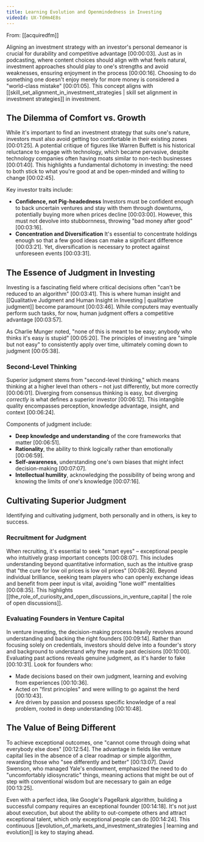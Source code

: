 ```yaml
---
title: Learning Evolution and Openmindedness in Investing
videoId: UX-TdHm4E8s
---
```


From: [[acquiredfm]] <br/> 

Aligning an investment strategy with an investor's personal demeanor is crucial for durability and competitive advantage <a class="yt-timestamp" data-t="00:00:03">[00:00:03]</a>. Just as in podcasting, where content choices should align with what feels natural, investment approaches should play to one's strengths and avoid weaknesses, ensuring enjoyment in the process <a class="yt-timestamp" data-t="00:00:16">[00:00:16]</a>. Choosing to do something one doesn't enjoy merely for more money is considered a "world-class mistake" <a class="yt-timestamp" data-t="00:01:05">[00:01:05]</a>. This concept aligns with [[skill_set_alignment_in_investment_strategies | skill set alignment in investment strategies]] in investment.

## The Dilemma of Comfort vs. Growth

While it's important to find an investment strategy that suits one's nature, investors must also avoid getting too comfortable in their existing zones <a class="yt-timestamp" data-t="00:01:25">[00:01:25]</a>. A potential critique of figures like Warren Buffett is his historical reluctance to engage with technology, which became pervasive, despite technology companies often having moats similar to non-tech businesses <a class="yt-timestamp" data-t="00:01:40">[00:01:40]</a>. This highlights a fundamental dichotomy in investing: the need to both stick to what you're good at and be open-minded and willing to change <a class="yt-timestamp" data-t="00:02:45">[00:02:45]</a>.

Key investor traits include:
*   **Confidence, not Pig-headedness** Investors must be confident enough to back uncertain ventures and stay with them through downturns, potentially buying more when prices decline <a class="yt-timestamp" data-t="00:03:00">[00:03:00]</a>. However, this must not devolve into stubbornness, throwing "bad money after good" <a class="yt-timestamp" data-t="00:03:16">[00:03:16]</a>.
*   **Concentration and Diversification** It's essential to concentrate holdings enough so that a few good ideas can make a significant difference <a class="yt-timestamp" data-t="00:03:21">[00:03:21]</a>. Yet, diversification is necessary to protect against unforeseen events <a class="yt-timestamp" data-t="00:03:31">[00:03:31]</a>.

## The Essence of Judgment in Investing

Investing is a fascinating field where critical decisions often "can't be reduced to an algorithm" <a class="yt-timestamp" data-t="00:03:41">[00:03:41]</a>. This is where human insight and [[Qualitative Judgment and Human Insight in Investing | qualitative judgment]] become paramount <a class="yt-timestamp" data-t="00:03:46">[00:03:46]</a>. While computers may eventually perform such tasks, for now, human judgment offers a competitive advantage <a class="yt-timestamp" data-t="00:03:57">[00:03:57]</a>.

As Charlie Munger noted, "none of this is meant to be easy; anybody who thinks it's easy is stupid" <a class="yt-timestamp" data-t="00:05:20">[00:05:20]</a>. The principles of investing are "simple but not easy" to consistently apply over time, ultimately coming down to judgment <a class="yt-timestamp" data-t="00:05:38">[00:05:38]</a>.

### Second-Level Thinking

Superior judgment stems from "second-level thinking," which means thinking at a higher level than others – not just differently, but more correctly <a class="yt-timestamp" data-t="00:06:01">[00:06:01]</a>. Diverging from consensus thinking is easy, but diverging *correctly* is what defines a superior investor <a class="yt-timestamp" data-t="00:06:12">[00:06:12]</a>. This intangible quality encompasses perception, knowledge advantage, insight, and context <a class="yt-timestamp" data-t="00:06:24">[00:06:24]</a>.

Components of judgment include:
*   **Deep knowledge and understanding** of the core frameworks that matter <a class="yt-timestamp" data-t="00:06:51">[00:06:51]</a>.
*   **Rationality**, the ability to think logically rather than emotionally <a class="yt-timestamp" data-t="00:06:59">[00:06:59]</a>.
*   **Self-awareness**, understanding one's own biases that might infect decision-making <a class="yt-timestamp" data-t="00:07:07">[00:07:07]</a>.
*   **Intellectual humility**, acknowledging the possibility of being wrong and knowing the limits of one's knowledge <a class="yt-timestamp" data-t="00:07:16">[00:07:16]</a>.

## Cultivating Superior Judgment

Identifying and cultivating judgment, both personally and in others, is key to success.

### Recruitment for Judgment
When recruiting, it's essential to seek "smart eyes" – exceptional people who intuitively grasp important concepts <a class="yt-timestamp" data-t="00:08:07">[00:08:07]</a>. This includes understanding beyond quantitative information, such as the intuitive grasp that "the cure for low oil prices is low oil prices" <a class="yt-timestamp" data-t="00:08:26">[00:08:26]</a>. Beyond individual brilliance, seeking team players who can openly exchange ideas and benefit from peer input is vital, avoiding "lone wolf" mentalities <a class="yt-timestamp" data-t="00:08:35">[00:08:35]</a>. This highlights [[the_role_of_curiosity_and_open_discussions_in_venture_capital | the role of open discussions]].

### Evaluating Founders in Venture Capital
In venture investing, the decision-making process heavily revolves around understanding and backing the right founders <a class="yt-timestamp" data-t="00:09:14">[00:09:14]</a>. Rather than focusing solely on credentials, investors should delve into a founder's story and background to understand *why* they made past decisions <a class="yt-timestamp" data-t="00:10:00">[00:10:00]</a>. Evaluating past actions reveals genuine judgment, as it's harder to fake <a class="yt-timestamp" data-t="00:10:31">[00:10:31]</a>. Look for founders who:
*   Made decisions based on their own judgment, learning and evolving from experiences <a class="yt-timestamp" data-t="00:10:36">[00:10:36]</a>.
*   Acted on "first principles" and were willing to go against the herd <a class="yt-timestamp" data-t="00:10:43">[00:10:43]</a>.
*   Are driven by passion and possess specific knowledge of a real problem, rooted in deep understanding <a class="yt-timestamp" data-t="00:10:48">[00:10:48]</a>.

## The Value of Being Different

To achieve exceptional outcomes, one "cannot come through doing what everybody else does" <a class="yt-timestamp" data-t="00:12:54">[00:12:54]</a>. The advantage in fields like venture capital lies in the absence of a clear roadmap or simple algorithm, rewarding those who "see differently and better" <a class="yt-timestamp" data-t="00:13:07">[00:13:07]</a>. David Swenson, who managed Yale's endowment, emphasized the need to do "uncomfortably idiosyncratic" things, meaning actions that might be out of step with conventional wisdom but are necessary to gain an edge <a class="yt-timestamp" data-t="00:13:25">[00:13:25]</a>.

Even with a perfect idea, like Google's PageRank algorithm, building a successful company requires an exceptional founder <a class="yt-timestamp" data-t="00:14:18">[00:14:18]</a>. It's not just about execution, but about the ability to out-compete others and attract exceptional talent, which only exceptional people can do <a class="yt-timestamp" data-t="00:14:24">[00:14:24]</a>. This continuous [[evolution_of_markets_and_investment_strategies | learning and evolution]] is key to staying ahead.